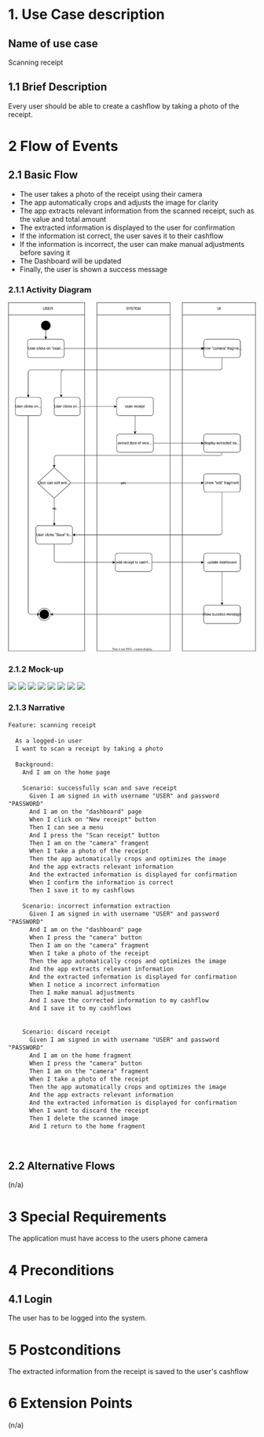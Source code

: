 # 1. Use Case description

## Name of use case

Scanning receipt

## 1.1 Brief Description

Every user should be able to create a cashflow by taking a photo of the receipt.   

# 2 Flow of Events

## 2.1 Basic Flow

- The user takes a photo of the receipt using their camera
- The app automatically crops and adjusts the image for clarity
- The app extracts relevant information from the scanned receipt, such as the value and total amount
- The extracted information is displayed to the user for confirmation
- If the information ist correct, the user saves it to their cashflow
- If the information is incorrect, the user can make manual adjustments before saving it
- The Dashboard will be updated
- Finally, the user is shown a success message

### 2.1.1 Activity Diagram
![Change_added_data_Activity_Diagram](scanning_receipt.drawio.svg)


### 2.1.2 Mock-up

![](../UC_6_evaluate_scanning_receipts/Slice%201.png)
![](../UC_6_evaluate_scanning_receipts/Slice%202.png)
![](../UC_6_evaluate_scanning_receipts/Slice%203.png)
![](../UC_6_evaluate_scanning_receipts/Slice%204.png)
![](../UC_6_evaluate_scanning_receipts/Slice%205.png)
![](../UC_6_evaluate_scanning_receipts/Slice%206.png)
![](../UC_6_evaluate_scanning_receipts/Slice%207.png)
![](../UC_6_evaluate_scanning_receipts/Slice%208.png)


### 2.1.3 Narrative

```gherkin
Feature: scanning receipt

  As a logged-in user
  I want to scan a receipt by taking a photo
  
  Background: 
    And I am on the home page
    
    Scenario: successfully scan and save receipt 
      Given I am signed in with username "USER" and password "PASSWORD"
      And I am on the "dashboard" page
      When I click on "New receipt" button
      Then I can see a menu
      And I press the "Scan receipt" button
      Then I am on the "camera" framgent
      When I take a photo of the receipt
      Then the app automatically crops and optimizes the image
      And the app extracts relevant information
      And the extracted information is displayed for confirmation
      When I confirm the information is correct
      Then I save it to my cashflows
      
    Scenario: incorrect information extraction
      Given I am signed in with username "USER" and password "PASSWORD"
      And I am on the "dashboard" page
      When I press the "camera" button
      Then I am on the "camera" fragment
      When I take a photo of the receipt
      Then the app automatically crops and optimizes the image
      And the app extracts relevant information
      And the extracted information is displayed for confirmation
      When I notice a incorrect information
      Then I make manual adjustments
      And I save the corrected information to my cashflow
      And I save it to my cashflows

      
    Scenario: discard receipt
      Given I am signed in with username "USER" and password "PASSWORD"
      And I am on the home fragment
      When I press the "camera" button
      Then I am on the "camera" fragment
      When I take a photo of the receipt
      Then the app automatically crops and optimizes the image
      And the app extracts relevant information
      And the extracted information is displayed for confirmation
      When I want to discard the receipt
      Then I delete the scanned image
      And I return to the home fragment
      
      

```


## 2.2 Alternative Flows

(n/a)

# 3 Special Requirements

The application must have access to the users phone camera

# 4 Preconditions

## 4.1 Login

The user has to be logged into the system.

# 5 Postconditions

The extracted information from the receipt is saved to the user's cashflow

# 6 Extension Points

(n/a)


